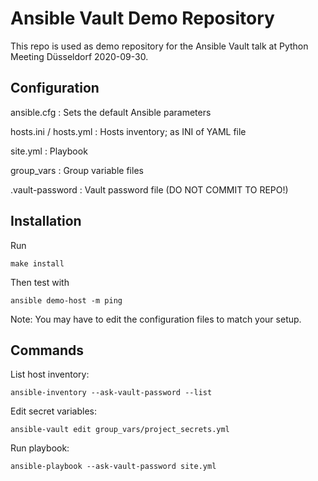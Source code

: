 Ansible Vault Demo Repository
=============================

This repo is used as demo repository for the Ansible Vault talk at Python Meeting Düsseldorf 2020-09-30.

Configuration
--------------

ansible.cfg
:   Sets the default Ansible parameters

hosts.ini / hosts.yml
:   Hosts inventory; as INI of YAML file

site.yml
:   Playbook

group_vars
:   Group variable files

.vault-password
:   Vault password file (DO NOT COMMIT TO REPO!)

Installation
------------

Run

    make install

Then test with

    ansible demo-host -m ping

Note: You may have to edit the configuration files to match your setup.

Commands
--------

List host inventory:

    ansible-inventory --ask-vault-password --list

Edit secret variables:

    ansible-vault edit group_vars/project_secrets.yml

Run playbook:

    ansible-playbook --ask-vault-password site.yml
